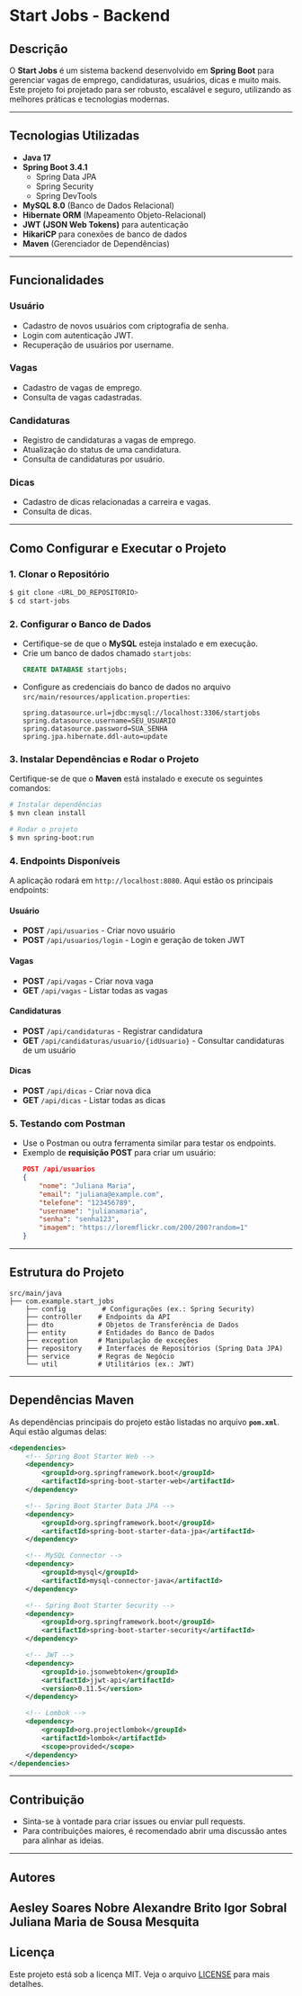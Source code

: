 # Start Jobs - Backend

## Descrição
O **Start Jobs** é um sistema backend desenvolvido em **Spring Boot** para gerenciar vagas de emprego, candidaturas, usuários, dicas e muito mais. Este projeto foi projetado para ser robusto, escalável e seguro, utilizando as melhores práticas e tecnologias modernas.

---

## Tecnologias Utilizadas

- **Java 17**
- **Spring Boot 3.4.1**
  - Spring Data JPA
  - Spring Security
  - Spring DevTools
- **MySQL 8.0** (Banco de Dados Relacional)
- **Hibernate ORM** (Mapeamento Objeto-Relacional)
- **JWT (JSON Web Tokens)** para autenticação
- **HikariCP** para conexões de banco de dados
- **Maven** (Gerenciador de Dependências)

---

## Funcionalidades

### Usuário
- Cadastro de novos usuários com criptografia de senha.
- Login com autenticação JWT.
- Recuperação de usuários por username.

### Vagas
- Cadastro de vagas de emprego.
- Consulta de vagas cadastradas.

### Candidaturas
- Registro de candidaturas a vagas de emprego.
- Atualização do status de uma candidatura.
- Consulta de candidaturas por usuário.

### Dicas
- Cadastro de dicas relacionadas a carreira e vagas.
- Consulta de dicas.

---

## Como Configurar e Executar o Projeto

### 1. Clonar o Repositório
```bash
$ git clone <URL_DO_REPOSITORIO>
$ cd start-jobs
```

### 2. Configurar o Banco de Dados
- Certifique-se de que o **MySQL** esteja instalado e em execução.
- Crie um banco de dados chamado `startjobs`:
  ```sql
  CREATE DATABASE startjobs;
  ```
- Configure as credenciais do banco de dados no arquivo `src/main/resources/application.properties`:
  ```properties
  spring.datasource.url=jdbc:mysql://localhost:3306/startjobs
  spring.datasource.username=SEU_USUARIO
  spring.datasource.password=SUA_SENHA
  spring.jpa.hibernate.ddl-auto=update
  ```

### 3. Instalar Dependências e Rodar o Projeto
Certifique-se de que o **Maven** está instalado e execute os seguintes comandos:

```bash
# Instalar dependências
$ mvn clean install

# Rodar o projeto
$ mvn spring-boot:run
```

### 4. Endpoints Disponíveis
A aplicação rodará em `http://localhost:8080`. Aqui estão os principais endpoints:

#### Usuário
- **POST** `/api/usuarios` - Criar novo usuário
- **POST** `/api/usuarios/login` - Login e geração de token JWT

#### Vagas
- **POST** `/api/vagas` - Criar nova vaga
- **GET** `/api/vagas` - Listar todas as vagas

#### Candidaturas
- **POST** `/api/candidaturas` - Registrar candidatura
- **GET** `/api/candidaturas/usuario/{idUsuario}` - Consultar candidaturas de um usuário

#### Dicas
- **POST** `/api/dicas` - Criar nova dica
- **GET** `/api/dicas` - Listar todas as dicas

### 5. Testando com Postman
- Use o Postman ou outra ferramenta similar para testar os endpoints.
- Exemplo de **requisição POST** para criar um usuário:
  ```json
  POST /api/usuarios
  {
      "nome": "Juliana Maria",
      "email": "juliana@example.com",
      "telefone": "123456789",
      "username": "julianamaria",
      "senha": "senha123",
      "imagem": "https://loremflickr.com/200/200?random=1"
  }
  ```

---

## Estrutura do Projeto

```text
src/main/java
├── com.example.start_jobs
    ├── config         # Configurações (ex.: Spring Security)
    ├── controller    # Endpoints da API
    ├── dto           # Objetos de Transferência de Dados
    ├── entity        # Entidades do Banco de Dados
    ├── exception     # Manipulação de exceções
    ├── repository    # Interfaces de Repositórios (Spring Data JPA)
    ├── service       # Regras de Negócio
    └── util          # Utilitários (ex.: JWT)
```

---

## Dependências Maven
As dependências principais do projeto estão listadas no arquivo **`pom.xml`**. Aqui estão algumas delas:

```xml
<dependencies>
    <!-- Spring Boot Starter Web -->
    <dependency>
        <groupId>org.springframework.boot</groupId>
        <artifactId>spring-boot-starter-web</artifactId>
    </dependency>

    <!-- Spring Boot Starter Data JPA -->
    <dependency>
        <groupId>org.springframework.boot</groupId>
        <artifactId>spring-boot-starter-data-jpa</artifactId>
    </dependency>

    <!-- MySQL Connector -->
    <dependency>
        <groupId>mysql</groupId>
        <artifactId>mysql-connector-java</artifactId>
    </dependency>

    <!-- Spring Boot Starter Security -->
    <dependency>
        <groupId>org.springframework.boot</groupId>
        <artifactId>spring-boot-starter-security</artifactId>
    </dependency>

    <!-- JWT -->
    <dependency>
        <groupId>io.jsonwebtoken</groupId>
        <artifactId>jjwt-api</artifactId>
        <version>0.11.5</version>
    </dependency>

    <!-- Lombok -->
    <dependency>
        <groupId>org.projectlombok</groupId>
        <artifactId>lombok</artifactId>
        <scope>provided</scope>
    </dependency>
</dependencies>
```

---

## Contribuição
- Sinta-se à vontade para criar issues ou enviar pull requests.
- Para contribuições maiores, é recomendado abrir uma discussão antes para alinhar as ideias.

---

## Autores
**Aesley Soares Nobre**
**Alexandre Brito**
**Igor Sobral**
**Juliana Maria de Sousa Mesquita**
---

## Licença
Este projeto está sob a licença MIT. Veja o arquivo [LICENSE](LICENSE) para mais detalhes.
